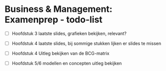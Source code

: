 # Business & Management: Examenprep - todo-list


- [ ] Hoofdstuk 3 laatste slides, grafieken bekijken, relevant?
- [ ] Hoofdstuk 4 laatste slides, bij sommige stukken lijken er slides te missen
- [ ] Hoofdstuk 4 Uitleg bekijken van de BCG-matrix
- [ ] Hoofdstuk 5/6 modellen en concepten uitleg bekijken

